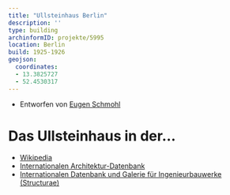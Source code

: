 ```yaml
---
title: "Ullsteinhaus Berlin"
description: ''
type: building
archinformID: projekte/5995
location: Berlin
build: 1925-1926
geojson:
  coordinates:
  - 13.3825727
  - 52.4530317
---
```


* Entworfen von [Eugen Schmohl](/tags/Eugen-Schmohl)

# Das Ullsteinhaus in der...
* [Wikipedia](https://de.wikipedia.org/wiki/Ullsteinhaus)
* [Internationalen Architektur-Datenbank](https://deu.archinform.net/projekte/5995.htm)
* [Internationalen Datenbank und Galerie für Ingenieurbauwerke (Structurae)](https://structurae.net/de/bauwerke/ullsteinhaus)
